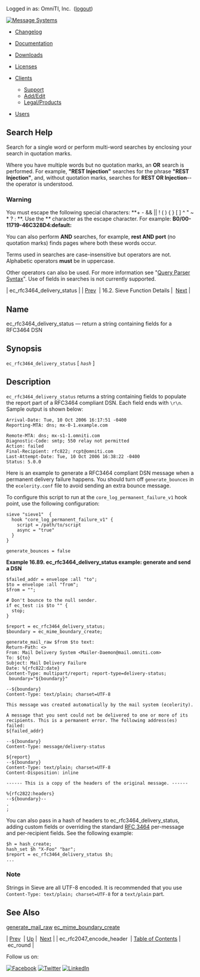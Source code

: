 Logged in as: OmniTI, Inc.  ([logout](https://support.messagesystems.com/logout.php))

[![Message Systems](https://support.messagesystems.com/images/ms-white205.png)](https://support.messagesystems.com/start.php) 

*   [Changelog](https://support.messagesystems.com/start.php?show=changelog)
*   [Documentation](https://support.messagesystems.com/docs/)
*   [Downloads](https://support.messagesystems.com/start.php)

*   [Licenses](https://support.messagesystems.com/license_summary.php)
*   <a href="">Clients</a>
    *   [Support](https://support.messagesystems.com/cs.php)
    *   [Add/Edit](https://support.messagesystems.com/edit_client.php)
    *   [Legal/Products](https://support.messagesystems.com/edit_products.php)
*   [Users](https://support.messagesystems.com/edit_customer.php)

## Search Help

Search for a single word or perform multi-word searches by enclosing your search in quotation marks.

Where you have multiple words but no quotation marks, an **OR** search is performed. For example, **"REST Injection"** searches for the phrase **"REST Injection"**, and, without quotation marks, searches for **REST OR Injection**--the operator is understood.

### Warning

You must escape the following special characters: **+ - && || ! ( ) { } [ ] ^ " ~ * ? : \**. Use the **\** character as the escape character. For example: **B0/00-11719-46C328D4\:default\:**

You can also perform **AND** searches, for example, **rest AND port** (no quotation marks) finds pages where both these words occur.

Terms used in searches are case-insensitive but operators are not. Alphabetic operators **must** be in uppercase.

Other operators can also be used. For more information see "[Query Parser Syntax](https://lucene.apache.org/core/old_versioned_docs/versions/3_0_0/queryparsersyntax.html)". Use of fields in searches is not currently supported.

| ec_rfc3464_delivery_status |
| [Prev](sieve.ref.ec_rfc2047_encode_header.php)  | 16.2. Sieve Function Details |  [Next](sieve.ref.ec_round.php) |

<a name="sieve.ref.ec_rfc3464_delivery_status"></a>
## Name

ec_rfc3464_delivery_status — return a string containing fields for a RFC3464 DSN

## Synopsis

`ec_rfc3464_delivery_status` [ *`hash`* ]

<a name="idp30447552"></a>
## Description

`ec_rfc3464_delivery_status` returns a string containing fields to populate the report part of a RFC3464 compliant DSN. Each field ends with `\r\n`. Sample output is shown below:

```
Arrival-Date: Tue, 10 Oct 2006 16:17:51 -0400
Reporting-MTA: dns; mx-0-1.example.com

Remote-MTA: dns; mx-s1-1.omniti.com
Diagnostic-Code: smtp; 550 relay not permitted
Action: failed
Final-Recipient: rfc822; rcpt@omniti.com
Last-Attempt-Date: Tue, 10 Oct 2006 16:38:22 -0400
Status: 5.0.0
```

Here is an example to generate a RFC3464 compliant DSN message when a permanent delivery failure happens. You should turn off `generate_bounces` in the `ecelerity.conf` file to avoid sending an extra bounce message.

To configure this script to run at the `core_log_permanent_failure_v1` hook point, use the following configuration:

```
sieve "sieve1"  {
  hook "core_log_permanent_failure_v1" {
    script = /path/to/script
    async = "true"
  }
}

generate_bounces = false
```
<a name="example.ec_rfc3464_delivery_status"></a>

**Example 16.89. ec_rfc3464_delivery_status example: generate and send a DSN**

```
$failed_addr = envelope :all "to";
$to = envelope :all "from";
$from = "";

# Don't bounce to the null sender.
if ec_test :is $to "" {
  stop;
}

$report = ec_rfc3464_delivery_status;
$boundary = ec_mime_boundary_create;

generate_mail_raw $from $to text:
Return-Path: <>
From: Mail Delivery System <Mailer-Daemon@mail.omniti.com>
To: ${to}
Subject: Mail Delivery Failure
Date: %{rfc822:date}
Content-Type: multipart/report; report-type=delivery-status;
 boundary="${boundary}"

--${boundary}
Content-Type: text/plain; charset=UTF-8

This message was created automatically by the mail system (ecelerity).

A message that you sent could not be delivered to one or more of its
recipients. This is a permanent error. The following address(es) failed:
${failed_addr}

--${boundary}
Content-Type: message/delivery-status

${report}
--${boundary}
Content-Type: text/plain; charset=UTF-8
Content-Disposition: inline

------ This is a copy of the headers of the original message. ------

%{rfc2822:headers}
--${boundary}--
.
;
```

You can also pass in a hash of headers to ec_rfc3464_delivery_status, adding custom fields or overriding the standard [RFC 3464](http://www.rfc-editor.org/rfc/rfc3464.txt) per-message and per-recipient fields. See the following example:

```
$h = hash_create;
hash_set $h "X-Foo" "bar";
$report = ec_rfc3464_delivery_status $h;
...
```

### Note

Strings in Sieve are all UTF-8 encoded. It is recommended that you use `Content-Type: text/plain; charset=UTF-8` for a `text/plain` part.

<a name="idp30463712"></a>
## See Also

[generate_mail_raw](sieve.ref.generate_mail_raw.php "generate_mail_raw") [ec_mime_boundary_create](sieve.ref.ec_mime_boundary_create.php "ec_mime_boundary_create")

| [Prev](sieve.ref.ec_rfc2047_encode_header.php)  | [Up](sieve.ref.files.php) |  [Next](sieve.ref.ec_round.php) |
| ec_rfc2047_encode_header  | [Table of Contents](index.php) |  ec_round |

Follow us on:

[![Facebook](https://support.messagesystems.com/images/icon-facebook.png)](http://www.facebook.com/messagesystems) [![Twitter](https://support.messagesystems.com/images/icon-twitter.png)](http://twitter.com/#!/MessageSystems) [![LinkedIn](https://support.messagesystems.com/images/icon-linkedin.png)](http://www.linkedin.com/company/message-systems)